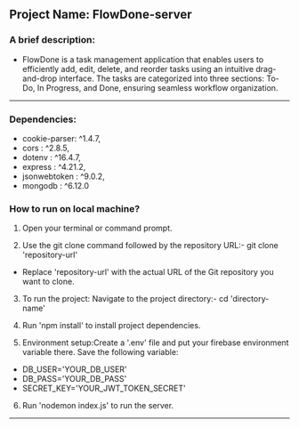 ## Project Name: FlowDone-server

### A brief description: 
- FlowDone is a task management application that enables users to efficiently add, edit, delete, and reorder tasks using an intuitive drag-and-drop interface. The tasks are categorized into three sections: To-Do, In Progress, and Done, ensuring seamless workflow organization.
 


---
  


### Dependencies:
- cookie-parser: ^1.4.7,
- cors : ^2.8.5,
- dotenv : ^16.4.7,
- express : ^4.21.2,
- jsonwebtoken : ^9.0.2,
- mongodb : ^6.12.0

### How to run on local machine?

1. Open your terminal or command prompt.

2. Use the git clone command followed by the repository URL:-  git clone 'repository-url'

- Replace 'repository-url' with the actual URL of the Git repository you want to clone.

3. To run the project: Navigate to the project directory:- cd 'directory-name' 

4. Run 'npm install' to install project dependencies.

5. Environment setup:Create a '.env' file and put your firebase environment variable there. Save the following variable:
- DB_USER='YOUR_DB_USER'
- DB_PASS='YOUR_DB_PASS'
- SECRET_KEY='YOUR_JWT_TOKEN_SECRET'

6. Run 'nodemon index.js' to run the server.


<hr/>
